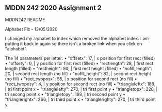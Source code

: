 ## MDDN 242 2020 Assignment 2

MDDN242 README

Alphabet Fix - 13/05/2020

I changed my alphabet to index which removed the alphabet index.
I am putting it back in again so there isn't a broken link when you click on "alphabet".


The 14 parameters per letter:
 • "offsetx": 17, | x position for first rect (filled)
 • "offsety": 0, | y position for first rect (filled)
 • "rectlength": 28, | first rect length (filled)
 • "rectheight": 90, | first rect height (filled)
 • "nofill_length": 20, | second rect length (no fill)
 • "nofill_height": 82, | second rect height (no fill)
 • "rect_twoposx": 55,  | x position for second rect (no fill)
 • "rect_twoposy": 4, | y position for second rect (no fill)
 • "triangleleftx": 188, | tri first point x
 • "trianglelefty": 270, | tri first point y
 • "triangletopx": 228, | tri secong point x
 • "triangletopy": 198, | tri second point y
 • "trianglerightx": 266, | tri third point x
 • "trianglerighty": 270, | tri third point y

